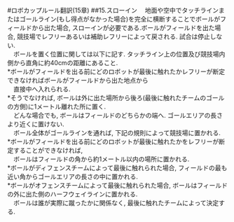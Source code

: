 #ロボカップルール翻訳(15章)
##15.スローイン
　地面や空中でタッチラインまたはゴールライン(もし得点がなかった場合)を完全に横断することでボールがフィールドから出た場合, スローインが必要である.ボールがフィールドを出た場合, 競技場でレフリーあるいは補助レフリーによって戻される. 
試合は停止しない.   
　ボールを置く位置に関しては以下に記す. タッチライン上の位置及び競技場内側から直角に約40cmの距離にあること.   
*ボールがフィールドを出る前にどのロボットが最後に触れたかレフリーが断定できなければボールがフィールドから出た地点から  
　直接中へ入れられる.   
*そうでなければ, ボールは外に出た場所から後ろ(最後に触れたチームのゴールの方側)に1メートル離れた所に置く.   
　どんな場合でも, ボールはフィールドのどちらかの端へ. ゴールエリアの長さより近くに置けない.   
　ボール全体がゴールラインを通れば, 下記の規則によって競技場に置かれる.   
*ボールがフィールドを出る前にどのロボットが最後に触れたかをレフリーが断定することができなければ,   
　ボールはフィールドの角から約1メートル以内の場所に置かれる.   
*ボールがディフェンスチームによって最後に触れられた場合, フィールドの最も近い角からゴールエリアの長さの中に置かれる.   
*ボールがオフェンスチームによって最後に触れられた場合, ボールはフィールドの外に出た側のハーフウェイラインに置かれる.   
　ボールは誰が実際に蹴ったかに関係なく, 最後に触れたチームによって決定する. 

